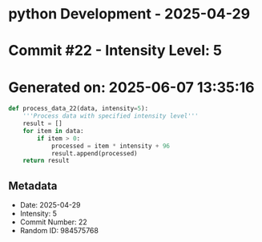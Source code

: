 ﻿# python Development - 2025-04-29
# Commit #22 - Intensity Level: 5
# Generated on: 2025-06-07 13:35:16
```python
def process_data_22(data, intensity=5):
    '''Process data with specified intensity level'''
    result = []
    for item in data:
        if item > 0:
            processed = item * intensity + 96
            result.append(processed)
    return result
```
## Metadata
- Date: 2025-04-29
- Intensity: 5
- Commit Number: 22
- Random ID: 984575768
